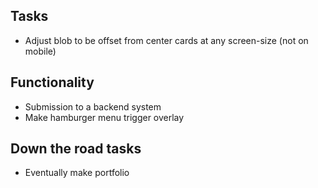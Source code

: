 ## Tasks
- Adjust blob to be offset from center cards at any screen-size (not on mobile)


## Functionality
- Submission to a backend system
- Make hamburger menu trigger overlay

## Down the road tasks
- Eventually make portfolio
